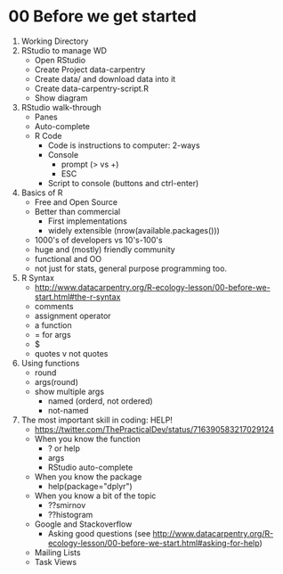 # 00 Before we get started
1. Working Directory
2. RStudio to manage WD
    - Open RStudio
    - Create Project data-carpentry
    - Create data/ and download data into it
    - Create data-carpentry-script.R
    - Show diagram
3. RStudio walk-through
    - Panes
    - Auto-complete
    - R Code
        - Code is instructions to computer: 2-ways
        - Console
            - prompt (> vs +)
            - ESC
        - Script to console (buttons and ctrl-enter)
4.  Basics of R
    - Free and Open Source
    - Better than commercial
        - First implementations
        - widely extensible (nrow(available.packages()))
    - 1000's of developers vs 10's-100's
    - huge and (mostly) friendly community
    - functional and OO
    - not just for stats, general purpose programming too.
5. R Syntax
    - http://www.datacarpentry.org/R-ecology-lesson/00-before-we-start.html#the-r-syntax
    - comments
    - assignment operator
    - a function
    - = for args
    - $
    - quotes v not quotes
6. Using functions
    - round
    - args(round)
    - show multiple args
        - named (orderd, not ordered)
        - not-named
7. The most important skill in coding: HELP!
    - https://twitter.com/ThePracticalDev/status/716390583217029124
    - When you know the function
        - ? or help
        - args
        - RStudio auto-complete
    - When you know the package
        - help(package="dplyr")
    - When you know a bit of the topic
        - ??smirnov
        - ??histogram
    - Google and Stackoverflow
        - Asking good questions (see http://www.datacarpentry.org/R-ecology-lesson/00-before-we-start.html#asking-for-help)
    - Mailing Lists
    - Task Views